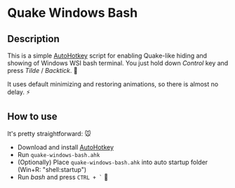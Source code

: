 # Quake Windows Bash

## Description

This is a simple [AutoHotkey](https://autohotkey.com/) script for enabling Quake-like hiding and showing of Windows WSI bash terminal. You just hold down *Control* key and press *Tilde* / *Backtick*. :floppy_disk:

It uses default minimizing and restoring animations, so there is almost no delay. :zap:

## How to use

It's pretty straightforward: :mouse:
* Download and install [AutoHotkey](https://autohotkey.com/)
* Run `quake-windows-bash.ahk`
* (Optionally) Place `quake-windows-bash.ahk` into auto startup folder (Win+R: "shell:startup")
* Run *bash* and press `` CTRL + ` `` :baby_chick:
